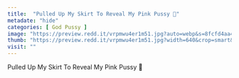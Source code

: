```yaml
---
title:  "Pulled Up My Skirt To Reveal My Pink Pussy 🥰"
metadate: "hide"
categories: [ God Pussy ]
image: "https://preview.redd.it/vrpmwu4er1m51.jpg?auto=webp&s=8fcfd4aa4132bab378520564ced41d495d4c73c9"
thumb: "https://preview.redd.it/vrpmwu4er1m51.jpg?width=640&crop=smart&auto=webp&s=83d114471fbca96eda8acb76cb0a4829892d6f91"
visit: ""
---
```

Pulled Up My Skirt To Reveal My Pink Pussy 🥰
